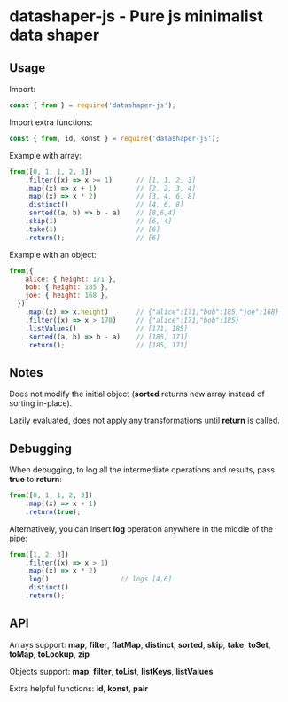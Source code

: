 datashaper-js - Pure js minimalist data shaper
=======

## Usage

Import:

```js
const { from } = require('datashaper-js');
```

Import extra functions:

```js
const { from, id, konst } = require('datashaper-js');
```

Example with array:

```js
from([0, 1, 1, 2, 3])
    .filter((x) => x >= 1)      // [1, 1, 2, 3]
    .map((x) => x + 1)          // [2, 2, 3, 4]
    .map((x) => x * 2)          // [3, 4, 6, 8]
    .distinct()                 // [4, 6, 8]
    .sorted((a, b) => b - a)    // [8,6,4]
    .skip(1)                    // [6, 4]
    .take(1)                    // [6]
    .return();                  // [6]
```

Example with an object:

```js
from({
    alice: { height: 171 },
    bob: { height: 185 },
    joe: { height: 168 },
  })
    .map((x) => x.height)       // {"alice":171,"bob":185,"joe":168}
    .filter((x) => x > 170)     // {"alice":171,"bob":185}
    .listValues()               // [171, 185]
    .sorted((a, b) => b - a)    // [185, 171]
    .return();                  // [185, 171]
```

## Notes

Does not modify the initial object (__sorted__ returns new array instead of sorting in-place).

Lazily evaluated, does not apply any transformations until __return__ is called.

## Debugging

When debugging, to log all the intermediate operations and results, pass __true__ to __return__:

```js
from([0, 1, 1, 2, 3])
    .map((x) => x + 1)
    .return(true);
```

Alternatively, you can insert __log__ operation anywhere in the middle of the pipe:

```js
from([1, 2, 3])
    .filter((x) => x > 1)
    .map((x) => x * 2)
    .log()                  // logs [4,6]
    .distinct()
    .return();
```


## API

Arrays support: __map__, __filter__, __flatMap__, __distinct__, __sorted__, __skip__, __take__, __toSet__, __toMap__, __toLookup__, __zip__

Objects support: __map__, __filter__, __toList__, __listKeys__, __listValues__

Extra helpful functions: __id__, __konst__, __pair__